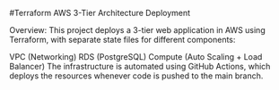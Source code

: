 #Terraform AWS 3-Tier Architecture Deployment

Overview:
This project deploys a 3-tier web application in AWS using Terraform, with separate state files for different components:

VPC (Networking)
RDS (PostgreSQL)
Compute (Auto Scaling + Load Balancer)
The infrastructure is automated using GitHub Actions, which deploys the resources whenever code is pushed to the main branch.
